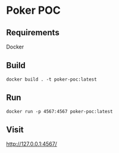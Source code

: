 # Poker POC

## Requirements

Docker

## Build

`docker build . -t poker-poc:latest`

## Run

`docker run -p 4567:4567 poker-poc:latest`

## Visit

http://127.0.0.1:4567/
